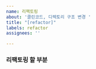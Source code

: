 ```yaml
---
name: 리팩토링
about: '클린코드, 디렉토리 구조 변경 '
title: "[refactor]"
labels: refactor
assignees: ''

---
```


### 리팩토링 할 부분
